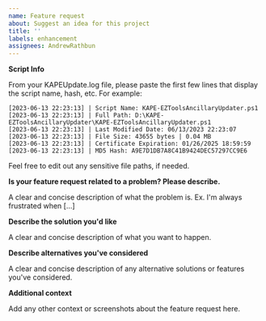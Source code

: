```yaml
---
name: Feature request
about: Suggest an idea for this project
title: ''
labels: enhancement
assignees: AndrewRathbun
---
```


**Script Info**

From your KAPEUpdate.log file, please paste the first few lines that display the script name, hash, etc. For example:  
  
```  
[2023-06-13 22:23:13] | Script Name: KAPE-EZToolsAncillaryUpdater.ps1
[2023-06-13 22:23:13] | Full Path: D:\KAPE-EZToolsAncillaryUpdater\KAPE-EZToolsAncillaryUpdater.ps1
[2023-06-13 22:23:13] | Last Modified Date: 06/13/2023 22:23:07
[2023-06-13 22:23:13] | File Size: 43655 bytes | 0.04 MB
[2023-06-13 22:23:13] | Certificate Expiration: 01/26/2025 18:59:59
[2023-06-13 22:23:13] | MD5 Hash: A9E7D1DB7A8C41B9424DEC57297CC9E6
```

Feel free to edit out any sensitive file paths, if needed.

**Is your feature request related to a problem? Please describe.**

A clear and concise description of what the problem is. Ex. I'm always frustrated when [...]

**Describe the solution you'd like**

A clear and concise description of what you want to happen.

**Describe alternatives you've considered**

A clear and concise description of any alternative solutions or features you've considered.

**Additional context**

Add any other context or screenshots about the feature request here.
